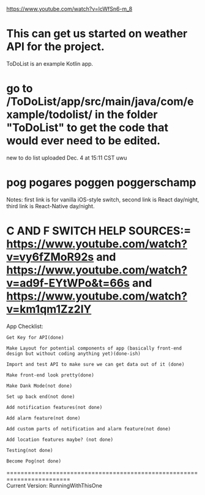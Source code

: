 https://www.youtube.com/watch?v=lcWfSn6-m_8

This can get us started on weather API for the project.
========================================================================
ToDoList is an example Kotlin app. 

go to /ToDoList/app/src/main/java/com/example/todolist/  in the folder "ToDoList"
to get the code that would ever need to be edited.
========================================================================
new to do list uploaded Dec. 4 at 15:11 CST uwu

pog pogares poggen poggerschamp
========================================================================
Notes: first link is for vanilla iOS-style switch, second link is React day/night, third link is React-Native day/night.

C AND F SWITCH HELP SOURCES:= https://www.youtube.com/watch?v=vy6fZMoR92s and https://www.youtube.com/watch?v=ad9f-EYtWPo&t=66s and https://www.youtube.com/watch?v=km1qm1Zz2lY
========================================================================
App Checklist:

    Get Key for API(done)
  
    Make Layout for potential components of app (basically front-end design but without coding anything yet)(done-ish)
  
    Import and test API to make sure we can get data out of it (done)
  
    Make front-end look pretty(done)
  
    Make Dank Mode(not done)
    
    Set up back end(not done)
 
    Add notification features(not done)
 
    Add alarm feature(not done)
 
    Add custom parts of notification and alarm feature(not done)
 
    Add location features maybe? (not done)
 
    Testing(not done)

    Become Pog(not done)
    
========================================================================  
Current Version: RunningWithThisOne
